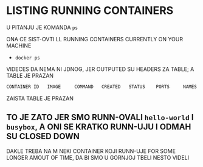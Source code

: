 # LISTING RUNNING CONTAINERS

U PITANJU JE KOMANDA `ps`

ONA CE SIST-OVTI LL RUNNING CONTAINERS CURRENTLY ON YOUR MACHINE

- `docker ps`

VIDECES DA NEMA NI JDNOG, JER OUTPUTED SU HEADERS ZA TABLE; A TABLE JE PRAZAN

```c
CONTAINER ID   IMAGE     COMMAND   CREATED   STATUS    PORTS     NAMES

```

ZAISTA TABLE JE PRAZAN

## TO JE ZATO JER SMO RUNN-OVALI `hello-world` I `busybox`, A ONI SE KRATKO RUNN-UJU I ODMAH SU CLOSED DOWN

DAKLE TREBA NA M NEKI CONTAINER KOJI RUNN-UJE FOR SOME LONGER AMOUT OF TIME, DA BI SMO U GORNJOJ TBELI NESTO VIDELI